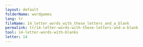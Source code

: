 ```yaml
---
layout: default
folderName: wordgames
lang: tr
fileName: 14_letter_words_with_these_letters_and_a_blank
permalink: tr/14-letter-words-with-these-letters-and-a-blank
tool: 14-letter-words-with-blanks
letter: 14
---
```

